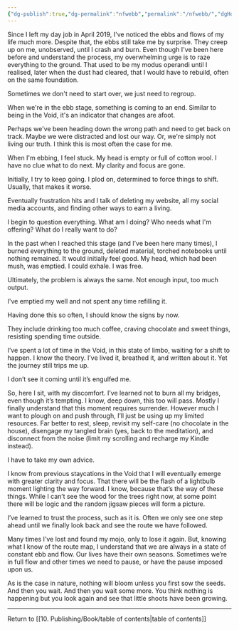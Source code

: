 ```yaml
---
{"dg-publish":true,"dg-permalink":"nfwebb","permalink":"/nfwebb/","dgHomeLink":true,"dgPassFrontmatter":false}
---
```



Since I left my day job in April 2019, I've noticed the ebbs and flows of my life much more. Despite that, the ebbs still take me by surprise. They creep up on me, unobserved, until I crash and burn. Even though I've been here before and understand the process, my overwhelming urge is to raze everything to the ground. That used to be my modus operandi until I realised, later when the dust had cleared, that I would have to rebuild, often on the same foundation.

Sometimes we don't need to start over, we just need to regroup. 

When we're in the ebb stage, something is coming to an end. Similar to being in the Void, it's an indicator that changes are afoot.

Perhaps we've been heading down the wrong path and need to get back on track. Maybe we were distracted and lost our way. Or, we're simply not living our truth. I think this is most often the case for me.

When I'm ebbing, I feel stuck. My head is empty or full of cotton wool. I have no clue what to do next. My clarity and focus are gone. 

Initially, I try to keep going. I plod on, determined to force things to shift. Usually, that makes it worse.

Eventually frustration hits and I talk of deleting my website, all my social media accounts, and finding other ways to earn a living. 

I begin to question everything. What am I doing? Who needs what I'm offering? What do I really want to do?

In the past when I reached this stage (and I’ve been here many times), I burned everything to the ground, deleted material, torched notebooks until nothing remained. It would initially feel good. My head, which had been mush, was emptied. I could exhale. I was free.

Ultimately, the problem is always the same. Not enough input, too much output.

I've emptied my well and not spent any time refilling it.

Having done this so often, I should know the signs by now. 

They include drinking too much coffee, craving chocolate and sweet things, resisting spending time outside.

I’ve spent a lot of time in the Void, in this state of limbo, waiting for a shift to happen. I know the theory. I’ve lived it, breathed it, and written about it. Yet the journey still trips me up.

I don’t see it coming until it’s engulfed me.

So, here I sit, with my discomfort. I’ve learned not to burn all my bridges, even though it’s tempting. I know, deep down, this too will pass. Mostly I finally understand that this moment requires surrender. However much I want to plough on and push through, I’ll just be using up my limited resources. Far better to rest, sleep, revisit my self-care (no chocolate in the house), disengage my tangled brain (yes, back to the meditation), and disconnect from the noise (limit my scrolling and recharge my Kindle instead).

I have to take my own advice.

I know from previous staycations in the Void that I will eventually emerge with greater clarity and focus. That there will be the flash of a lightbulb moment lighting the way forward. I know, because that’s the way of these things. While I can’t see the wood for the trees right now, at some point there will be logic and the random jigsaw pieces will form a picture.

I’ve learned to trust the process, such as it is. Often we only see one step ahead until we finally look back and see the route we have followed.

Many times I’ve lost and found my mojo, only to lose it again. But, knowing what I know of the route map, I understand that we are always in a state of constant ebb and flow. Our lives have their own seasons. Sometimes we’re in full flow and other times we need to pause, or have the pause imposed upon us.

As is the case in nature, nothing will bloom unless you first sow the seeds. And then you wait. And then you wait some more. You think nothing is happening but you look again and see that little shoots have been growing.

---

Return to [[10. Publishing/Book/table of contents|table of contents]]